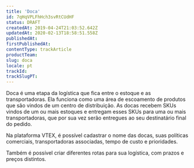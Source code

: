 ```yaml
---
title: 'Doca'
id: 7qHqVPLFhHch3svRtCUdHF
status: DRAFT
createdAt: 2019-04-24T21:03:52.642Z
updatedAt: 2020-02-13T18:58:51.558Z
publishedAt: 
firstPublishedAt: 
contentType: trackArticle
productTeam: 
slug: doca
locale: pt
trackId: 
trackSlugPT: 
---
```


Doca é uma etapa da logística que fica entre o estoque e as transportadoras. Ela funciona como uma área de escoamento de produtos que são vindos de um centro de distribuição. As docas recebem SKUs vindos de um ou mais estoques e entregam esses SKUs para uma ou mais transportadoras, que por sua vez serão entregues ao seu destinatário final do pedido.

Na plataforma VTEX, é possível cadastrar o nome das docas, suas políticas comerciais, transportadoras associadas, tempo de custo e prioridades.

Também é possível criar diferentes rotas para sua logística, com prazos e preços distintos.
